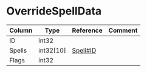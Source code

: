 # OverrideSpellData

| Column | Type | Reference | Comment |
|--------|------|-----------|---------|
|ID|int32|||
|Spells|int32[10]|[Spell#ID](Spell.md)||
|Flags|int32|||
